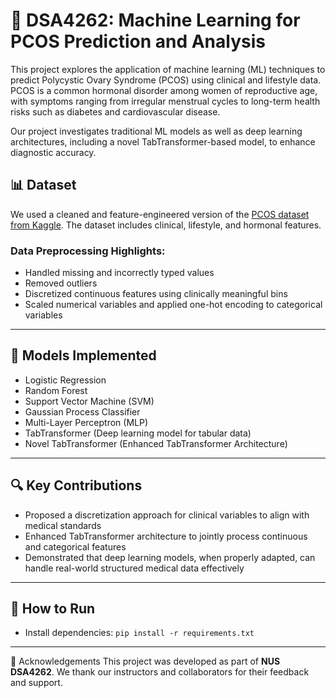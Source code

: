 # 🧠 DSA4262: Machine Learning for PCOS Prediction and Analysis

This project explores the application of machine learning (ML) techniques to predict Polycystic Ovary Syndrome (PCOS) using clinical and lifestyle data. PCOS is a common hormonal disorder among women of reproductive age, with symptoms ranging from irregular menstrual cycles to long-term health risks such as diabetes and cardiovascular disease.

Our project investigates traditional ML models as well as deep learning architectures, including a novel TabTransformer-based model, to enhance diagnostic accuracy.

## 📊 Dataset
We used a cleaned and feature-engineered version of the [PCOS dataset from Kaggle](https://www.kaggle.com/datasets/prasoonkottarathil/polycystic-ovary-syndrome-pcos). The dataset includes clinical, lifestyle, and hormonal features.

### Data Preprocessing Highlights:
- Handled missing and incorrectly typed values
- Removed outliers
- Discretized continuous features using clinically meaningful bins
- Scaled numerical variables and applied one-hot encoding to categorical variables

---
## 🧪 Models Implemented

- Logistic Regression
- Random Forest
- Support Vector Machine (SVM)
- Gaussian Process Classifier
- Multi-Layer Perceptron (MLP)
- TabTransformer (Deep learning model for tabular data)
- Novel TabTransformer (Enhanced TabTransformer Architecture)

---

## 🔍 Key Contributions

- Proposed a discretization approach for clinical variables to align with medical standards
- Enhanced TabTransformer architecture to jointly process continuous and categorical features
- Demonstrated that deep learning models, when properly adapted, can handle real-world structured medical data effectively

---
## 🚀 How to Run
- Install dependencies: ```pip install -r requirements.txt```

---
🤝 Acknowledgements
This project was developed as part of **NUS DSA4262**. We thank our instructors and collaborators for their feedback and support.



 
